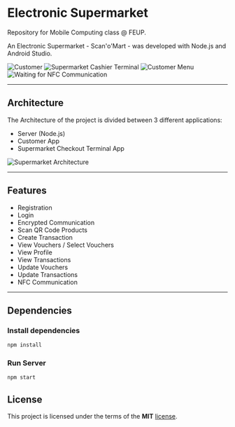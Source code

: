 Electronic Supermarket
============
Repository for Mobile Computing class @ FEUP.

An Electronic Supermarket - Scan'o'Mart - was developed with Node.js and Android Studio.

![Customer](https://i.imgur.com/3tLpvjw.jpg)
![Supermarket Cashier Terminal](https://i.imgur.com/VpPWMAt.jpg)
![Customer Menu](https://i.imgur.com/Q63ZKFw.jpg)
![Waiting for NFC Communication](https://i.imgur.com/Ayn2CJ7.jpg)

---

## Architecture
The Architecture of the project is divided between 3 different applications:
- Server (Node.js)
- Customer App
- Supermarket Checkout Terminal App

![Supermarket Architecture](https://i.imgur.com/ZKeX3Mm.jpg)



---

## Features
- Registration
- Login
- Encrypted Communication
- Scan QR Code Products
- Create Transaction
- View Vouchers / Select Vouchers
- View Profile
- View Transactions
- Update Vouchers
- Update Transactions
- NFC Communication

---

## Dependencies

### Install dependencies

```sh
npm install
```

### Run Server
```sh
npm start
```

## License

This project is licensed under the terms of the **MIT** [license](https://github.com/ampzord/FEUP-CMOV-Supermarket/blob/master/LICENSE).
